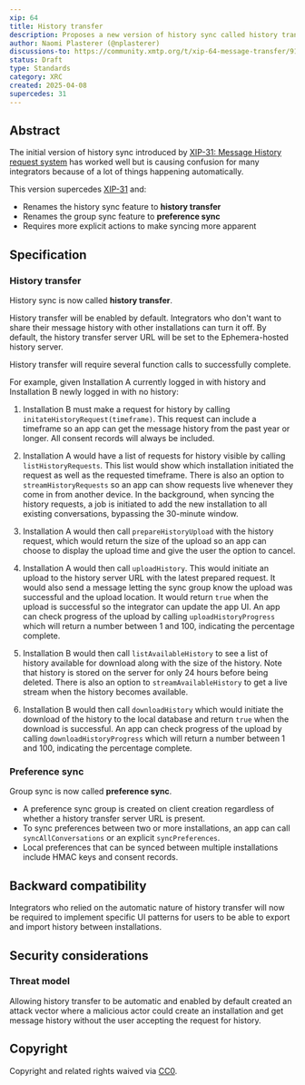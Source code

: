 ```yaml
---
xip: 64
title: History transfer
description: Proposes a new version of history sync called history transfer that requires more explicit user actions to make syncing more apparent.
author: Naomi Plasterer (@nplasterer)
discussions-to: https://community.xmtp.org/t/xip-64-message-transfer/917
status: Draft
type: Standards
category: XRC
created: 2025-04-08
supercedes: 31
---
```


## Abstract

The initial version of history sync introduced by [XIP-31: Message History request system](xip-31-message-history.md) has worked well but is causing confusion for many integrators because of a lot of things happening automatically.

This version supercedes [XIP-31](xip-31-message-history.md) and:

- Renames the history sync feature to **history transfer**
- Renames the group sync feature to **preference sync**
- Requires more explicit actions to make syncing more apparent

## Specification

### History transfer

History sync is now called **history transfer**.

History transfer will be enabled by default. Integrators who don't want to share their message history with other installations can turn it off. By default, the history transfer server URL will be set to the Ephemera-hosted history server.

History transfer will require several function calls to successfully complete.

For example, given Installation A currently logged in with history and Installation B newly logged in with no history:

1. Installation B must make a request for history by calling `initateHistoryRequest(timeframe)`. This request can include a timeframe so an app can get the message history from the past year or longer. All consent records will always be included.

2. Installation A would have a list of requests for history visible by calling `listHistoryRequests`. This list would show which installation initiated the request as well as the requested timeframe. There is also an option to `streamHistoryRequests` so an app can show requests live whenever they come in from another device. In the background, when syncing the history requests, a job is initiated to add the new installation to all existing conversations, bypassing the 30-minute window.

3. Installation A would then call `prepareHistoryUpload` with the history request, which would return the size of the upload so an app can choose to display the upload time and give the user the option to cancel.

4. Installation A would then call `uploadHistory`. This would initiate an upload to the history server URL with the latest prepared request. It would also send a message letting the sync group know the upload was successful and the upload location. It would return `true` when the upload is successful so the integrator can update the app UI. An app can check progress of the upload by calling `uploadHistoryProgress` which will return a number between 1 and 100, indicating the percentage complete.

5. Installation B would then call `listAvailableHistory` to see a list of history available for download along with the size of the history. Note that history is stored on the server for only 24 hours before being deleted. There is also an option to `streamAvailableHistory` to get a live stream when the history becomes available.

6. Installation B would then call `downloadHistory` which would initiate the download of the history to the local database and return `true` when the download is successful. An app can check progress of the upload by calling `downloadHistoryProgress` which will return a number between 1 and 100, indicating the percentage complete.

### Preference sync

Group sync is now called **preference sync**.

- A preference sync group is created on client creation regardless of whether a history transfer server URL is present.
- To sync preferences between two or more installations, an app can call `syncAllConversations` or an explicit `syncPreferences`.
- Local preferences that can be synced between multiple installations include HMAC keys and consent records.

## Backward compatibility

Integrators who relied on the automatic nature of history transfer will now be required to implement specific UI patterns for users to be able to export and import history between installations.

## Security considerations

### Threat model

Allowing history transfer to be automatic and enabled by default created an attack vector where a malicious actor could create an installation and get message history without the user accepting the request for history.

## Copyright

Copyright and related rights waived via [CC0](https://creativecommons.org/publicdomain/zero/1.0/).
